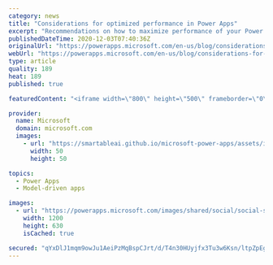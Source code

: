 ```yaml
---
category: news
title: "Considerations for optimized performance in Power Apps"
excerpt: "Recommendations on how to maximize performance of your Power Apps "
publishedDateTime: 2020-12-03T07:40:36Z
originalUrl: "https://powerapps.microsoft.com/en-us/blog/considerations-for-optimized-performance-in-power-apps/"
webUrl: "https://powerapps.microsoft.com/en-us/blog/considerations-for-optimized-performance-in-power-apps/"
type: article
quality: 189
heat: 189
published: true

featuredContent: "<iframe width=\"800\" height=\"500\" frameborder=\"0\" src=\"https://www.youtube.com/embed/jcKoqC9Vfmo\" allow=\"accelerometer; autoplay; encrypted-media; gyroscope; picture-in-picture\" allowfullscreen></iframe>"

provider:
  name: Microsoft
  domain: microsoft.com
  images:
    - url: "https://smartableai.github.io/microsoft-power-apps/assets/images/organizations/microsoft.com-50x50.jpg"
      width: 50
      height: 50

topics:
  - Power Apps
  - Model-driven apps

images:
  - url: "https://powerapps.microsoft.com/images/shared/social/social-share-post-ignite.png"
    width: 1200
    height: 630
    isCached: true

secured: "qYxDlJ1mqm9owJu1AeiPzMqBspCJrt/d/T4n30HUyjfx3Tu3w6Ksn/ltpZpEgrpgqhjwRPLqDTUhfx5wY8wu1BK3lAYitn/ot+HoO0/kVBJp75vSj0J49BG6OjUdHyVbmMwZV+7K9ixOUdkRTIcB+jXykkLNNnNqcG4K7VfYuPFuHCmXDkAE73e2X2Yk9mNhB6pT6H8NPDeO/+pQZKjFh1x0zXVavpnF+ZTGpe1ivl1PbtY8Ayebe7O0XUIDq5Jl1d4g75vQJzxJJF8se3iuJrrVoPPd5n2fORztKGU2pcM+dR9db50TXMecAcWZge2vvC4GRTnm4ybUmS4QP3HT1T5Ox5B0CGZFbZ8STGVrAOllimCVfrs+1g42AqOISKdZ/5Z5pzkl+GX3njYU1BPMw2fWBaRlC/9d7l/yF+vjGPXa86lf70xd0GD2AEt+8nbmugKGZLq0NAQDEGwNa3Mw0g==;SMNotcKfNNH8b5bgzlGQdg=="
---
```


